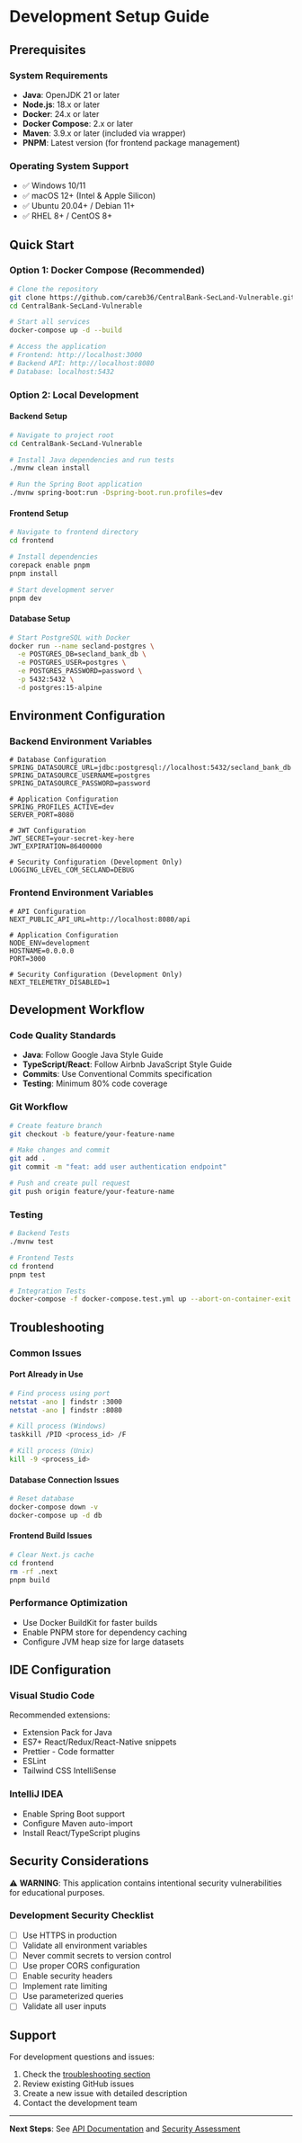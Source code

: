 # Development Setup Guide

## Prerequisites

### System Requirements
- **Java**: OpenJDK 21 or later
- **Node.js**: 18.x or later
- **Docker**: 24.x or later
- **Docker Compose**: 2.x or later
- **Maven**: 3.9.x or later (included via wrapper)
- **PNPM**: Latest version (for frontend package management)

### Operating System Support
- ✅ Windows 10/11
- ✅ macOS 12+ (Intel & Apple Silicon)
- ✅ Ubuntu 20.04+ / Debian 11+
- ✅ RHEL 8+ / CentOS 8+

## Quick Start

### Option 1: Docker Compose (Recommended)

```bash
# Clone the repository
git clone https://github.com/careb36/CentralBank-SecLand-Vulnerable.git
cd CentralBank-SecLand-Vulnerable

# Start all services
docker-compose up -d --build

# Access the application
# Frontend: http://localhost:3000
# Backend API: http://localhost:8080
# Database: localhost:5432
```

### Option 2: Local Development

#### Backend Setup
```bash
# Navigate to project root
cd CentralBank-SecLand-Vulnerable

# Install Java dependencies and run tests
./mvnw clean install

# Run the Spring Boot application
./mvnw spring-boot:run -Dspring-boot.run.profiles=dev
```

#### Frontend Setup
```bash
# Navigate to frontend directory
cd frontend

# Install dependencies
corepack enable pnpm
pnpm install

# Start development server
pnpm dev
```

#### Database Setup
```bash
# Start PostgreSQL with Docker
docker run --name secland-postgres \
  -e POSTGRES_DB=secland_bank_db \
  -e POSTGRES_USER=postgres \
  -e POSTGRES_PASSWORD=password \
  -p 5432:5432 \
  -d postgres:15-alpine
```

## Environment Configuration

### Backend Environment Variables
```env
# Database Configuration
SPRING_DATASOURCE_URL=jdbc:postgresql://localhost:5432/secland_bank_db
SPRING_DATASOURCE_USERNAME=postgres
SPRING_DATASOURCE_PASSWORD=password

# Application Configuration
SPRING_PROFILES_ACTIVE=dev
SERVER_PORT=8080

# JWT Configuration
JWT_SECRET=your-secret-key-here
JWT_EXPIRATION=86400000

# Security Configuration (Development Only)
LOGGING_LEVEL_COM_SECLAND=DEBUG
```

### Frontend Environment Variables
```env
# API Configuration
NEXT_PUBLIC_API_URL=http://localhost:8080/api

# Application Configuration
NODE_ENV=development
HOSTNAME=0.0.0.0
PORT=3000

# Security Configuration (Development Only)
NEXT_TELEMETRY_DISABLED=1
```

## Development Workflow

### Code Quality Standards
- **Java**: Follow Google Java Style Guide
- **TypeScript/React**: Follow Airbnb JavaScript Style Guide
- **Commits**: Use Conventional Commits specification
- **Testing**: Minimum 80% code coverage

### Git Workflow
```bash
# Create feature branch
git checkout -b feature/your-feature-name

# Make changes and commit
git add .
git commit -m "feat: add user authentication endpoint"

# Push and create pull request
git push origin feature/your-feature-name
```

### Testing
```bash
# Backend Tests
./mvnw test

# Frontend Tests
cd frontend
pnpm test

# Integration Tests
docker-compose -f docker-compose.test.yml up --abort-on-container-exit
```

## Troubleshooting

### Common Issues

#### Port Already in Use
```bash
# Find process using port
netstat -ano | findstr :3000
netstat -ano | findstr :8080

# Kill process (Windows)
taskkill /PID <process_id> /F

# Kill process (Unix)
kill -9 <process_id>
```

#### Database Connection Issues
```bash
# Reset database
docker-compose down -v
docker-compose up -d db
```

#### Frontend Build Issues
```bash
# Clear Next.js cache
cd frontend
rm -rf .next
pnpm build
```

### Performance Optimization
- Use Docker BuildKit for faster builds
- Enable PNPM store for dependency caching
- Configure JVM heap size for large datasets

## IDE Configuration

### Visual Studio Code
Recommended extensions:
- Extension Pack for Java
- ES7+ React/Redux/React-Native snippets
- Prettier - Code formatter
- ESLint
- Tailwind CSS IntelliSense

### IntelliJ IDEA
- Enable Spring Boot support
- Configure Maven auto-import
- Install React/TypeScript plugins

## Security Considerations

⚠️ **WARNING**: This application contains intentional security vulnerabilities for educational purposes.

### Development Security Checklist
- [ ] Use HTTPS in production
- [ ] Validate all environment variables
- [ ] Never commit secrets to version control
- [ ] Use proper CORS configuration
- [ ] Enable security headers
- [ ] Implement rate limiting
- [ ] Use parameterized queries
- [ ] Validate all user inputs

## Support

For development questions and issues:
1. Check the [troubleshooting section](#troubleshooting)
2. Review existing GitHub issues
3. Create a new issue with detailed description
4. Contact the development team

---

**Next Steps**: See [API Documentation](./api-documentation.md) and [Security Assessment](./security-assessment.md)

